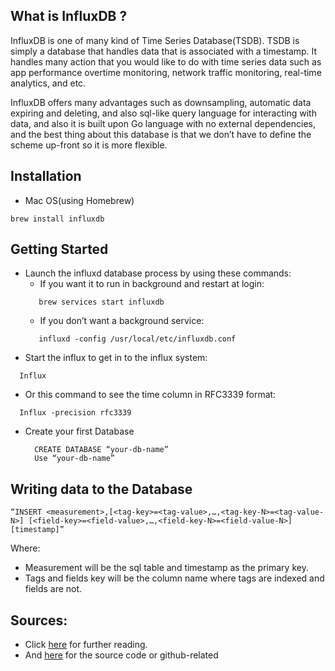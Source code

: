 ## What is InfluxDB ?

InfluxDB is one of many kind of Time Series Database(TSDB). TSDB is simply a database that handles data that is associated with a timestamp. It handles many action that you would like to do with time series data such as app performance overtime monitoring, network traffic monitoring, real-time analytics, and etc.

InfluxDB offers many advantages such as downsampling, automatic data expiring and deleting, and also sql-like query language for interacting with data, and also it is built upon Go language with no external dependencies, and the best thing about this database is that we don’t have to define the scheme up-front so it is more flexible.


## Installation

- Mac OS(using Homebrew)
```
brew install influxdb
```

## Getting Started

- Launch the influxd database process by using these commands:
   -  If you want it to run in background and restart at login:
   ```
      brew services start influxdb
   ```
   -  If you don’t want a background service:
   ```
      influxd -config /usr/local/etc/influxdb.conf
   ```
 - Start the influx to get in to the influx system:
 ```
   Influx
 ```
 - Or this command to see the time column in RFC3339 format:
 ```
   Influx -precision rfc3339
 ```
 
- Create your first Database
  ```
    CREATE DATABASE “your-db-name”
    Use “your-db-name”
  ```

## Writing data to the Database
  ```
  “INSERT <measurement>,[<tag-key>=<tag-value>,…,<tag-key-N>=<tag-value-N>] [<field-key>=<field-value>,…,<field-key-N>=<field-value-N>] [timestamp]”
  ```
   Where:
   - Measurement will be the sql table and timestamp as the primary key.
   - Tags and fields key will be the column name where tags are indexed and fields are not.

## Sources:
-  Click [here]( https://docs.influxdata.com/influxdb/v1.6/introduction/getting-started/) for further reading.
-  And [here]( https://github.com/influxdata/influxdb) for the source code or github-related

